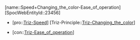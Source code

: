 ﻿---
type: TrizContradiction
aliases:
- Speed+Changing_the_color-Ease_of_operation
license: CC BY-SA 4.0
copyright: https://github.com/SpocWeb
IsDeleted: false
IsReadOnly: false
Confidential: public
tags: 
- Triz/Contradiction
---
[name::Speed+Changing_the_color-Ease_of_operation]
[SpocWebEntityId::23456]
+ [pro::[Triz-Speed](tech/Triz/Parameter/Triz-Speed.md)]
[Triz-Principle::[Triz-Changing_the_color](tech/Triz/Principle/Triz-Changing_the_color.md)]
- [con::[Triz-Ease_of_operation](tech/Triz/Parameter/Triz-Ease_of_operation.md)]

